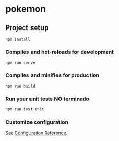 # pokemon

## Project setup
```
npm install
```

### Compiles and hot-reloads for development
```
npm run serve
```

### Compiles and minifies for production
```
npm run build
```

### Run your unit tests NO terminado
```
npm run test:unit
```

### Customize configuration
See [Configuration Reference](https://cli.vuejs.org/config/).

